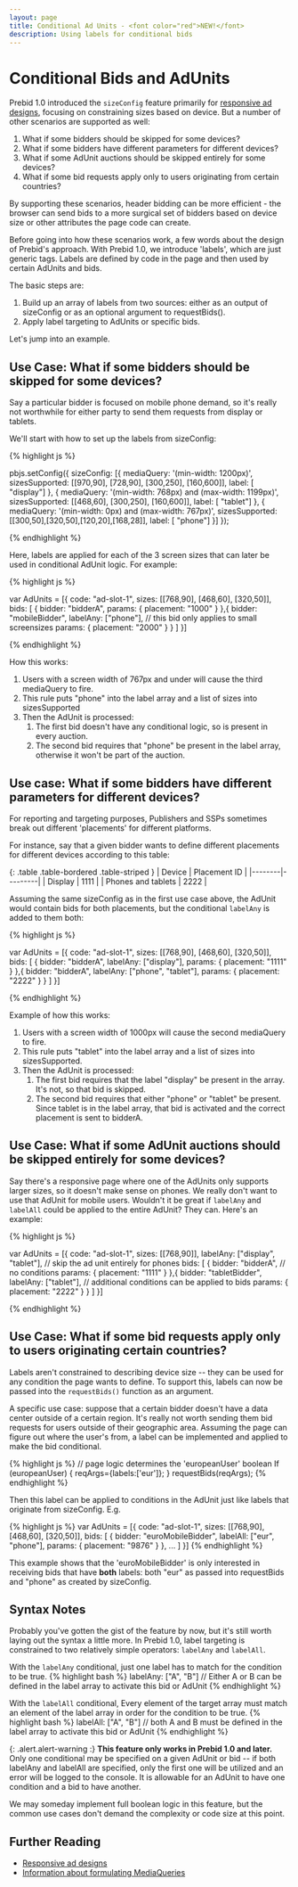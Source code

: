 ```yaml
---
layout: page
title: Conditional Ad Units - <font color="red">NEW!</font>
description: Using labels for conditional bids
---
```


<div class="bs-docs-section" markdown="1">

# Conditional Bids and AdUnits

Prebid 1.0 introduced the `sizeConfig` feature primarily for [responsive ad designs]({{site.baseurl}}/dev-docs/feature-responsive.html), focusing on constraining sizes based on device.
But a number of other scenarios are supported as well:

1. What if some bidders should be skipped for some devices?
1. What if some bidders have different parameters for different devices?
1. What if some AdUnit auctions should be skipped entirely for some devices?
1. What if some bid requests apply only to users originating from certain countries? 

By supporting these scenarios, header bidding can be more efficient - the browser can send bids to a more surgical set of bidders based on device size or other attributes the page code can create.

Before going into how these scenarios work, a few words about the design of Prebid's approach. With Prebid 1.0,
we introduce 'labels', which are just generic tags. Labels are defined by code in the page and then used by certain AdUnits and bids.

The basic steps are:

1. Build up an array of labels from two sources: either as an output of sizeConfig or as an optional argument to requestBids().
1. Apply label targeting to AdUnits or specific bids.

Let's jump into an example.

## Use Case: What if some bidders should be skipped for some devices?

Say a particular bidder is focused on mobile phone demand, so it's really not worthwhile for either party
to send them requests from display or tablets.

We'll start with how to set up the labels from sizeConfig:

{% highlight js %}

pbjs.setConfig({
  sizeConfig: [{
       mediaQuery: '(min-width: 1200px)',
       sizesSupported: [[970,90], [728,90], [300,250], [160,600]],
       label: [ "display"]
     }, {
       mediaQuery: '(min-width: 768px) and (max-width: 1199px)',
       sizesSupported: [[468,60], [300,250], [160,600]],
       label: [ "tablet"]
     }, {
       mediaQuery: '(min-width: 0px) and (max-width: 767px)',
       sizesSupported: [[300,50],[320,50],[120,20],[168,28]],
       label: [ "phone"]
  }]
});

{% endhighlight %}

Here, labels are applied for each of the 3 screen sizes that can later be used in
conditional AdUnit logic. For example:

{% highlight js %}

var AdUnits = [{
    code: "ad-slot-1",
    sizes: [[768,90], [468,60], [320,50]], 
    bids: [
        {
            bidder: "bidderA",
            params: {
                placement: "1000"
            }
       },{
            bidder: "mobileBidder",
            labelAny: ["phone"],  // this bid only applies to small screensizes
            params: {
                placement: "2000"
            }
       }
   ]
}]

{% endhighlight %}

How this works:

1. Users with a screen width of 767px and under will cause the third mediaQuery to fire.
1. This rule puts "phone" into the label array and a list of sizes into sizesSupported
1. Then the AdUnit is processed:
    1. The first bid doesn't have any conditional logic, so is present in every auction.
    1. The second bid requires that "phone" be present in the label array, otherwise it won't be part of the auction.

## Use case: What if some bidders have different parameters for different devices?

For reporting and targeting purposes, Publishers and SSPs sometimes break out different 'placements' for different platforms.

For instance, say that a given bidder wants to define different placements for different devices according to this table:

{: .table .table-bordered .table-striped }
| Device | Placement ID |
|--------|---------|
| Display | 1111 |
| Phones and tablets | 2222 |

Assuming the same sizeConfig as in the first use case above, the AdUnit would contain bids for both
placements, but the conditional `labelAny` is added to them both:

{% highlight js %}

var AdUnits = [{
    code: "ad-slot-1",
    sizes: [[768,90], [468,60], [320,50]], 
    bids: [
        {
            bidder: "bidderA",
            labelAny: ["display"],
            params: {
                placement: "1111"
            }
       },{
            bidder: "bidderA",
            labelAny: ["phone", "tablet"],
            params: {
                placement: "2222"
            }
       }
   ]
}]

{% endhighlight %}

Example of how this works:

1. Users with a screen width of 1000px will cause the second mediaQuery to fire.
1. This rule puts "tablet" into the label array and a list of sizes into sizesSupported.
1. Then the AdUnit is processed:
    1. The first bid requires that the label "display" be present in the array. It's not, so that bid is skipped.
    1. The second bid requires that either "phone" or "tablet" be present. Since tablet is in the label array, that bid is activated and the correct placement is sent to bidderA.

## Use Case: What if some AdUnit auctions should be skipped entirely for some devices?

Say there's a responsive page where one of the AdUnits only supports larger sizes, so it doesn't make sense
on phones. We really don't want to use that AdUnit for mobile users. Wouldn't it be great if `labelAny` and `labelAll` could be applied to the entire AdUnit? They can. Here's an example:

{% highlight js %}

var AdUnits = [{
    code: "ad-slot-1",
    sizes: [[768,90]], 
    labelAny: ["display", "tablet"], // skip the ad unit entirely for phones
    bids: [
        {
            bidder: "bidderA",  // no conditions
            params: {
                placement: "1111"
            }
       },{
            bidder: "tabletBidder",
            labelAny: ["tablet"], // additional conditions can be applied to bids
            params: {
                placement: "2222"
            }
       }
   ]
}]

{% endhighlight %}

## Use Case: What if some bid requests apply only to users originating certain countries? 

Labels aren't constrained to describing device size -- they can be used for any condition the page wants
to define. To support this, labels can now be passed into the `requestBids()` function as an argument.

A specific use case: suppose that a certain bidder doesn't have a data center outside of a
certain region. It's really not worth sending them bid
requests for users outside of their geographic area. Assuming the page can figure out where the user's from,
a label can be implemented and applied to make the bid conditional.

{% highlight js %}
// page logic determines the 'europeanUser' boolean
If (europeanUser) {
    reqArgs={labels:['eur']};
} 
requestBids(reqArgs);
{% endhighlight %}

Then this label can be applied to conditions in the AdUnit just like labels that originate from sizeConfig. E.g.

{% highlight js %}
var AdUnits = [{
    code: "ad-slot-1",
    sizes: [[768,90], [468,60], [320,50]], 
    bids: [
       {
            bidder: "euroMobileBidder",
            labelAll: ["eur", "phone"],
            params: {
                placement: "9876"
            }
       },
       ...
   ]
}]
{% endhighlight %}

This example shows that the 'euroMobileBidder' is only interested in receiving bids that have **both**
labels: both "eur" as passed into requestBids and "phone" as created by sizeConfig.


## Syntax Notes

Probably you've gotten the gist of the feature by now, but it's still worth laying out the syntax a little more. In Prebid 1.0, label targeting is constrained to two relatively simple operators: `labelAny` and `labelAll`.

With the `labelAny` conditional, just one label has to match for the condition to be true.
{% highlight bash %}
labelAny: ["A", "B"]
// Either A or B can be defined in the label array to activate this bid or AdUnit
{% endhighlight %}

With the `labelAll` conditional, Every element of the target array must match an element of the label array in order for the condition to be true.
{% highlight bash %}
labelAll: ["A", "B"] 
// both A and B must be defined in the label array to activate this bid or AdUnit
{% endhighlight %}


{: .alert.alert-warning :}
**This feature only works in Prebid 1.0 and later.**
Only one conditional may be specified on a given AdUnit or bid -- if both labelAny and labelAll are specified, only the first one will be utilized and an error will be logged to the console. It is allowable for an AdUnit to have one condition and a bid to have another.

We may someday implement full boolean logic in this feature, but the common use cases don't demand the complexity or code size at this point.


## Further Reading

+ [Responsive ad designs]({{site.baseurl}}/dev-docs/feature-responsive.html)
+ [Information about formulating MediaQueries](https://developer.mozilla.org/en-US/docs/Web/CSS/Media_Queries/Using_media_queries)


</div>
